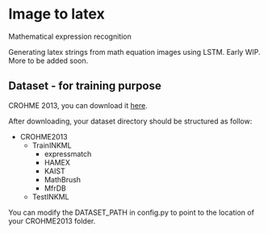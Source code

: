 # Image to latex
Mathematical expression recognition

Generating latex strings from math equation images using LSTM.
Early WIP. More to be added soon.

## Dataset - for training purpose
CROHME 2013, you can download it [here](http://www.iapr-tc11.org/mediawiki/index.php/CROHME:_Competition_on_Recognition_of_Online_Handwritten_Mathematical_Expressions).

After downloading, your dataset directory should be structured as follow:

* CROHME2013
    * TrainINKML
      * expressmatch
      * HAMEX
      * KAIST
      * MathBrush
      * MfrDB
    * TestINKML

You can modify the DATASET_PATH in config.py to point to the location of your CROHME2013 folder.
